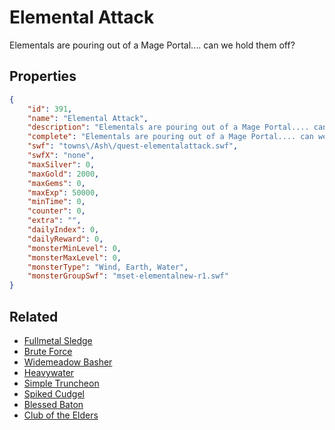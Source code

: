 # Elemental Attack

Elementals are pouring out of a Mage Portal.... can we hold them off?

## Properties

```json
{
    "id": 391,
    "name": "Elemental Attack",
    "description": "Elementals are pouring out of a Mage Portal.... can we hold them off?",
    "complete": "Elementals are pouring out of a Mage Portal.... can we hold them off?",
    "swf": "towns\/Ash\/quest-elementalattack.swf",
    "swfX": "none",
    "maxSilver": 0,
    "maxGold": 2000,
    "maxGems": 0,
    "maxExp": 50000,
    "minTime": 0,
    "counter": 0,
    "extra": "",
    "dailyIndex": 0,
    "dailyReward": 0,
    "monsterMinLevel": 0,
    "monsterMaxLevel": 0,
    "monsterType": "Wind, Earth, Water",
    "monsterGroupSwf": "mset-elementalnew-r1.swf"
}
```

## Related

- [Fullmetal Sledge](../items/170-fullmetal-sledge.md)
- [Brute Force](../items/171-brute-force.md)
- [Widemeadow Basher](../items/172-widemeadow-basher.md)
- [Heavywater ](../items/173-heavywater.md)
- [Simple Truncheon](../items/174-simple-truncheon.md)
- [Spiked Cudgel](../items/175-spiked-cudgel.md)
- [Blessed Baton](../items/176-blessed-baton.md)
- [Club of the Elders](../items/177-club-of-the-elders.md)

